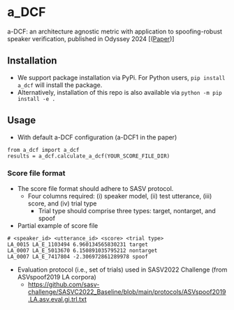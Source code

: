 # a_DCF
a-DCF: an architecture agnostic metric with application to spoofing-robust speaker verification, published in Odyssey 2024 [([Paper](https://arxiv.org/pdf/2403.01355))]


## Installation
- We support package installation via PyPi. For Python users, `pip install a_dcf` will install the package.
- Alternatively, installation of this repo is also available via `python -m pip install -e .`

## Usage
- With default a-DCF configuration (a-DCF1 in the paper)
```
from a_dcf import a_dcf
results = a_dcf.calculate_a_dcf(YOUR_SCORE_FILE_DIR)
```
### Score file format
- The score file format should adhere to SASV protocol.
  - Four columns required: (i) speaker model, (ii) test utterance, (iii) score, and (iv) trial type
    - Trial type should comprise three types: target, nontarget, and spoof
- Partial example of score file
```
# <speaker_id> <utterance_id> <score> <trial type> 
LA_0015 LA_E_1103494 6.960134565830231 target
LA_0007 LA_E_5013670 6.150891035795212 nontarget
LA_0007 LA_E_7417804 -2.306972861289978 spoof
```
- Evaluation protocol (i.e., set of trials) used in SASV2022 Challenge (from ASVspoof2019 LA corpora)
  - https://github.com/sasv-challenge/SASVC2022_Baseline/blob/main/protocols/ASVspoof2019.LA.asv.eval.gi.trl.txt
